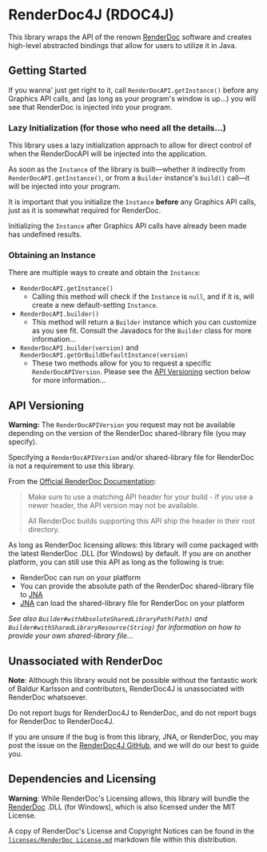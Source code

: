 # RenderDoc4J (RDOC4J)

This library wraps the API of the renown [RenderDoc](https://renderdoc.org)
software and creates high-level abstracted bindings that allow
for users to utilize it in Java.

## Getting Started

If you wanna' just get right to it, call `RenderDocAPI.getInstance()` before any Graphics API calls, and (as long as your program's window is up...) you will see that RenderDoc is injected into your program.

### Lazy Initialization (for those who need all the details...)

This library uses a lazy initialization approach
to allow for direct control of when the RenderDocAPI will be injected into the application.

As soon as the `Instance` of the library is built—whether it indirectly from `RenderDocAPI.getInstance()`, or from a
`Builder` instance's `build()` call—it will be injected into your program.

It is important that you initialize the `Instance` **before** any Graphics API calls, just as it is somewhat required for
RenderDoc.

Initializing the `Instance` after Graphics API calls have already been made has undefined results.

### Obtaining an Instance

There are multiple ways to create and obtain the `Instance`\:

* `RenderDocAPI.getInstance()`
  * Calling this method will check if the `Instance` is `null`, and if it is, will create a new default-setting `Instance`.
* `RenderDocAPI.builder()`
  * This method will return a `Builder` instance which you can customize as you see fit. Consult the Javadocs for the `Builder` class for more information...
* `RenderDocAPI.builder(version)` and `RenderDocAPI.getOrBuildDefaultInstance(version)`
  * These two methods allow for you to request a specific `RenderDocAPIVersion`. Please see the [API Versioning](#api-versioning) section below for more information...

## API Versioning

**Warning\:** The `RenderDocAPIVersion` you request may not be available depending on the version of the RenderDoc shared-library file (you may specify).

Specifying a `RenderDocAPIVersion` and/or shared-library file for RenderDoc is not a requirement to use this library.

 From the [Official RenderDoc Documentation](https://renderdoc.org/docs/in_application_api.html)\:

 > Make sure to use a matching API header for your build - if you use a newer header, the API version may not be available.
 >
 > All RenderDoc builds supporting this API ship the header in their root directory.

 As long as RenderDoc licensing allows: this library will come packaged with the latest RenderDoc .DLL (for Windows) by default. If you are on another platform, you can still use this API as long as the following is true\:
  
   * RenderDoc can run on your platform
   * You can provide the absolute path of the RenderDoc shared-library file to [JNA](https://github.com/java-native-access/jna)
   * [JNA](https://github.com/java-native-access/jna) can load the shared-library file for RenderDoc on your platform

_See also `Builder#withAbsoluteSharedLibraryPath(Path)` and `Builder#withSharedLibraryResource(String)` for information on how to provide your own shared-library file..._

## Unassociated with RenderDoc

**Note**\: Although this library would not be possible without the fantastic work of Baldur Karlsson and contributors,
RenderDoc4J is unassociated with RenderDoc whatsoever.

Do not report bugs for RenderDoc4J to RenderDoc, and do not report bugs for RenderDoc to RenderDoc4J.

If you are unsure if the bug is from this library, JNA, or RenderDoc, you may post the issue on
the [RenderDoc4J GitHub](https://github.com), and we will do our best to guide you.

## Dependencies and Licensing

**Warning**\: While RenderDoc's Licensing allows, this library will bundle the [RenderDoc](https://renderdoc.org) .DLL (for Windows), which is also
licensed under the MIT License.

A copy of RenderDoc's License and Copyright Notices can be found in the [
`licenses/RenderDoc License.md`](licenses/RenderDoc%20License.md) markdown file within this distribution.